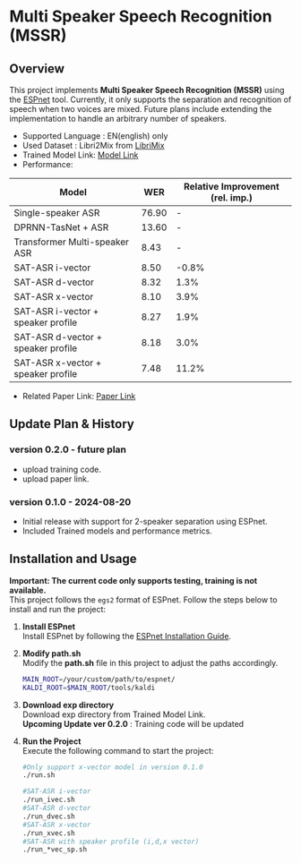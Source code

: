 # Multi Speaker Speech Recognition (MSSR)

## Overview
This project implements **Multi Speaker Speech Recognition (MSSR)** using the [ESPnet](https://github.com/espnet/espnet) tool. Currently, it only supports the separation and recognition of speech when two voices are mixed. Future plans include extending the implementation to handle an arbitrary number of speakers.

- Supported Language : EN(english) only
- Used Dataset : Libri2Mix from [LibriMix](https://github.com/JorisCos/LibriMix)
- Trained Model Link: [Model Link](https://huggingface.co/craft8244/MSSR)
- Performance:

| Model                                    | WER   | Relative Improvement (rel. imp.) |
|------------------------------------------|-------|----------------------------------|
| Single-speaker ASR                       | 76.90 | -                                |
| DPRNN-TasNet + ASR                       | 13.60 | -                                |
| Transformer Multi-speaker ASR            | 8.43  | -                                |
| SAT-ASR i-vector                         | 8.50  | -0.8%                            |
| SAT-ASR d-vector                         | 8.32  | 1.3%                             |
| SAT-ASR x-vector                         | 8.10  | 3.9%                             |
| SAT-ASR i-vector + speaker profile       | 8.27  | 1.9%                             |
| SAT-ASR d-vector + speaker profile       | 8.18  | 3.0%                             |
| SAT-ASR x-vector + speaker profile       | 7.48  | 11.2%                            |

- Related Paper Link: [Paper Link](#)

## Update Plan & History
### version 0.2.0 - future plan
- upload training code.
- upload paper link.

### version 0.1.0 - 2024-08-20
- Initial release with support for 2-speaker separation using ESPnet.
- Included Trained models and performance metrics.

## Installation and Usage
__Important: The current code only supports testing, training is not available.__  
This project follows the `egs2` format of ESPnet. Follow the steps below to install and run the project:

1. **Install ESPnet**  
   Install ESPnet by following the [ESPnet Installation Guide](https://espnet.github.io/espnet/installation.html).

2. **Modify path.sh**  
   Modify the __path.sh__ file in this project to adjust the paths accordingly.
   ```bash
   MAIN_ROOT=/your/custom/path/to/espnet/
   KALDI_ROOT=$MAIN_ROOT/tools/kaldi
3. **Download exp directory**  
   Download exp directory from Trained Model Link.  
   __Upcoming Update ver 0.2.0__ : Training code will be updated
4. **Run the Project**  
   Execute the following command to start the project:
   ```bash
   #Only support x-vector model in version 0.1.0
   ./run.sh
   
   #SAT-ASR i-vector
   ./run_ivec.sh
   #SAT-ASR d-vector
   ./run_dvec.sh
   #SAT-ASR x-vector
   ./run_xvec.sh
   #SAT-ASR with speaker profile (i,d,x vector)
   ./run_*vec_sp.sh
